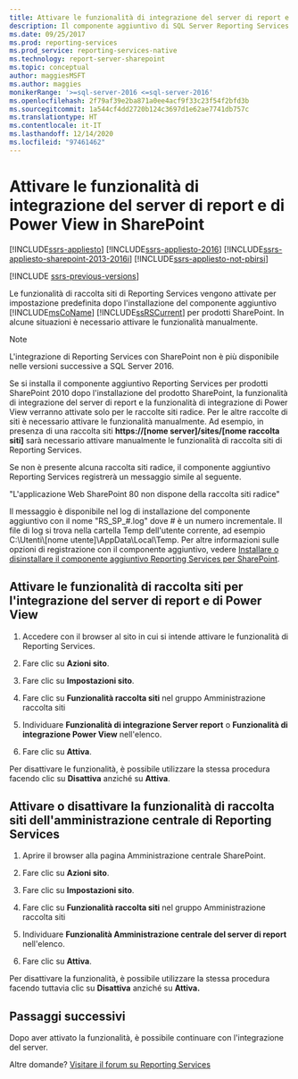 ```yaml
---
title: Attivare le funzionalità di integrazione del server di report e di Power View in SharePoint | Microsoft Docs
description: Il componente aggiuntivo di SQL Server Reporting Services per le funzionalità di SharePoint si attiva solitamente in modo automatico. Se è necessario attivarlo manualmente, usare queste istruzioni.
ms.date: 09/25/2017
ms.prod: reporting-services
ms.prod_service: reporting-services-native
ms.technology: report-server-sharepoint
ms.topic: conceptual
author: maggiesMSFT
ms.author: maggies
monikerRange: '>=sql-server-2016 <=sql-server-2016'
ms.openlocfilehash: 2f79af39e2ba871a0ee4acf9f33c23f54f2bfd3b
ms.sourcegitcommit: 1a544cf4dd2720b124c3697d1e62ae7741db757c
ms.translationtype: HT
ms.contentlocale: it-IT
ms.lasthandoff: 12/14/2020
ms.locfileid: "97461462"
---
```

# <a name="activate-the-report-server-and-power-view-integration-features-in-sharepoint"></a>Attivare le funzionalità di integrazione del server di report e di Power View in SharePoint

[!INCLUDE[ssrs-appliesto](../../includes/ssrs-appliesto.md)] [!INCLUDE[ssrs-appliesto-2016](../../includes/ssrs-appliesto-2016.md)] [!INCLUDE[ssrs-appliesto-sharepoint-2013-2016i](../../includes/ssrs-appliesto-sharepoint-2013-2016.md)] [!INCLUDE[ssrs-appliesto-not-pbirsi](../../includes/ssrs-appliesto-not-pbirs.md)]

[!INCLUDE [ssrs-previous-versions](../../includes/ssrs-previous-versions.md)]

  Le funzionalità di raccolta siti di Reporting Services vengono attivate per impostazione predefinita dopo l'installazione del componente aggiuntivo [!INCLUDE[msCoName](../../includes/msconame-md.md)] [!INCLUDE[ssRSCurrent](../../includes/ssrscurrent-md.md)] per prodotti SharePoint. In alcune situazioni è necessario attivare le funzionalità manualmente.  

> [!NOTE]
> L'integrazione di Reporting Services con SharePoint non è più disponibile nelle versioni successive a SQL Server 2016.

 Se si installa il componente aggiuntivo Reporting Services per prodotti SharePoint 2010 dopo l'installazione del prodotto SharePoint, la funzionalità di integrazione del server di report e la funzionalità di integrazione di Power View verranno attivate solo per le raccolte siti radice. Per le altre raccolte di siti è necessario attivare le funzionalità manualmente. Ad esempio, in presenza di una raccolta siti **https://[nome server]/sites/[nome raccolta siti]** sarà necessario attivare manualmente le funzionalità di raccolta siti di Reporting Services.  
  
 Se non è presente alcuna raccolta siti radice, il componente aggiuntivo Reporting Services registrerà un messaggio simile al seguente.  
  
 "L'applicazione Web SharePoint 80 non dispone della raccolta siti radice"  
  
 Il messaggio è disponibile nel log di installazione del componente aggiuntivo con il nome "RS_SP_#.log" dove # è un numero incrementale. Il file di log si trova nella cartella Temp dell'utente corrente, ad esempio C:\Utenti\\[nome utente]\AppData\Local\Temp. Per altre informazioni sulle opzioni di registrazione con il componente aggiuntivo, vedere [Installare o disinstallare il componente aggiuntivo Reporting Services per SharePoint](../../reporting-services/install-windows/install-or-uninstall-the-reporting-services-add-in-for-sharepoint.md).  

## <a name="activate-the-report-server-and-power-view-integration-site-collection-features"></a>Attivare le funzionalità di raccolta siti per l'integrazione del server di report e di Power View
  
1.  Accedere con il browser al sito in cui si intende attivare le funzionalità di Reporting Services.  
  
2.  Fare clic su **Azioni sito**.  
  
3.  Fare clic su **Impostazioni sito**.  
  
4.  Fare clic su **Funzionalità raccolta siti** nel gruppo Amministrazione raccolta siti  
  
5.  Individuare **Funzionalità di integrazione Server report** o **Funzionalità di integrazione Power View** nell'elenco.  
  
6.  Fare clic su **Attiva**.  
  
 Per disattivare le funzionalità, è possibile utilizzare la stessa procedura facendo clic su **Disattiva** anziché su **Attiva**.  
  
## <a name="activate-or-deactivate-reporting-services-central-administration-site-collection-feature"></a>Attivare o disattivare la funzionalità di raccolta siti dell'amministrazione centrale di Reporting Services
  
1.  Aprire il browser alla pagina Amministrazione centrale SharePoint.  
  
2.  Fare clic su **Azioni sito**.  
  
3.  Fare clic su **Impostazioni sito**.  
  
4.  Fare clic su **Funzionalità raccolta siti** nel gruppo Amministrazione raccolta siti  
  
5.  Individuare **Funzionalità Amministrazione centrale del server di report** nell'elenco.  
  
6.  Fare clic su **Attiva**.  
  
 Per disattivare la funzionalità, è possibile utilizzare la stessa procedura facendo tuttavia clic su **Disattiva** anziché su **Attiva.**  
  
## <a name="next-steps"></a>Passaggi successivi

Dopo aver attivato la funzionalità, è possibile continuare con l'integrazione del server.

Altre domande? [Visitare il forum su Reporting Services](https://go.microsoft.com/fwlink/?LinkId=620231)
